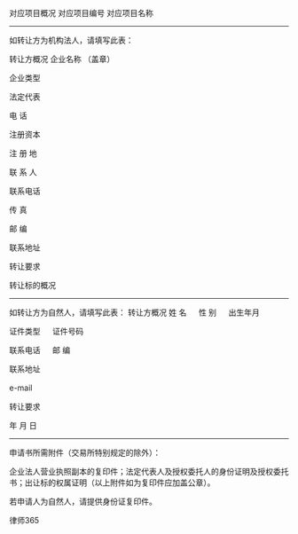 
 对应项目概况
 对应项目编号
 对应项目名称
 
 ------------------------------------------------------------------
 
 如转让方为机构法人，请填写此表：
 
 转让方概况
 企业名称 （盖章）
 
 
 企业类型
 
 
 法定代表
 
 电    话
 
 
 注册资本
 
 注 册 地
 
 
 联 系 人
 
 联系电话
 
 
 传    真
 
 邮    编
 
 
 联系地址
 
 
 转让要求
 
 
 
 转让标的概况
 
 
 ------------------------------------------------------------------
 
 
 如转让方为自然人，请填写此表：
 转让方概况
 姓    名
 　
 性    别
 　
 出生年月
 　
 
 证件类型
 　
 证件号码
 　
 
 联系电话
 　
 邮    编
 　
 
 联系地址
 　
 
 e-mail
 　
 
 转让要求
 　
 
 年  月  日
 
 ------------------------------------------------------------------
 
 申请书所需附件（交易所特别规定的除外）：
 
 企业法人营业执照副本的复印件；法定代表人及授权委托人的身份证明及授权委托书；出让标的权属证明（以上附件如为复印件应加盖公章）。
 
 若申请人为自然人，请提供身份证复印件。




 
律师365






 


 

 
 
 
 
 
  


  
 

  


  


  
 
 
 
 

